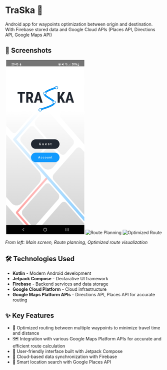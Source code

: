 # TraSka 📍

Android app for waypoints optimization between origin and destination. With Firebase stored data and Google Cloud APIs (Places API, Directions API, Google Maps API)

## 📱 Screenshots

<div align="center">
  <img src="main_screen.jpg" width="250" alt="Start Screen" />
  <img src="route_planning.png" width="250" alt="Route Planning" />
  <img src="optimized_route.png" width="250" alt="Optimized Route" />
</div>

*From left: Main screen, Route planning, Optimized route visualization*

## 🛠️ Technologies Used

- **Kotlin** - Modern Android development
- **Jetpack Compose** - Declarative UI framework
- **Firebase** - Backend services and data storage
- **Google Cloud Platform** - Cloud infrastructure
- **Google Maps Platform APIs** - Directions API, Places API for accurate routing

## ✨ Key Features

- 🎯 Optimized routing between multiple waypoints to minimize travel time and distance
- 🗺️ Integration with various Google Maps Platform APIs for accurate and efficient route calculation
- 🎨 User-friendly interface built with Jetpack Compose
- 💾 Cloud-based data synchronization with Firebase
- 📍 Smart location search with Google Places API

